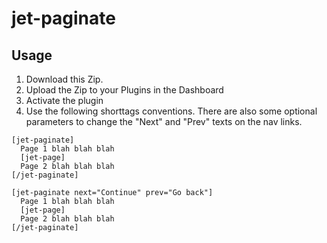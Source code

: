 # jet-paginate

## Usage

1. Download this Zip.
1. Upload the Zip to your Plugins in the Dashboard
1. Activate the plugin
1. Use the following shorttags conventions. There are also some optional parameters to change the "Next" and "Prev" texts on the nav links.
```
[jet-paginate]
  Page 1 blah blah blah
  [jet-page]
  Page 2 blah blah blah
[/jet-paginate]

[jet-paginate next="Continue" prev="Go back"]
  Page 1 blah blah blah
  [jet-page]
  Page 2 blah blah blah
[/jet-paginate]
```


